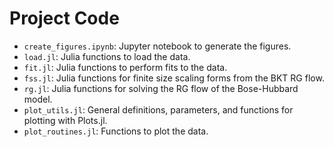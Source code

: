 # Project Code

- `create_figures.ipynb`: Jupyter notebook to generate the figures.
- `load.jl`: Julia functions to load the data. 
- `fit.jl`: Julia functions to perform fits to the data.
- `fss.jl`: Julia functions for finite size scaling forms from the BKT RG flow. 
- `rg.jl`: Julia functions for solving the RG flow of the Bose-Hubbard model.
- `plot_utils.jl`: General definitions, parameters, and functions for plotting with Plots.jl.
- `plot_routines.jl`: Functions to plot the data.